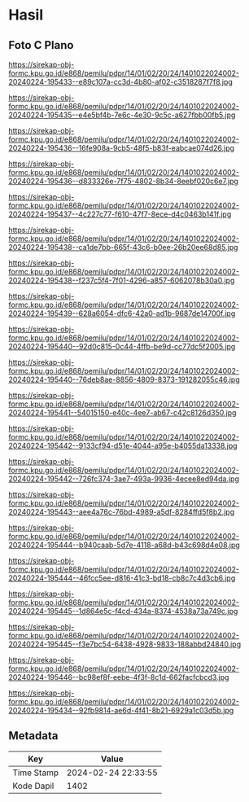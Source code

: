 # Hasil

## Foto C Plano

https://sirekap-obj-formc.kpu.go.id/e868/pemilu/pdpr/14/01/02/20/24/1401022024002-20240224-195433--e89c107a-cc3d-4b80-af02-c3518287f7f8.jpg

https://sirekap-obj-formc.kpu.go.id/e868/pemilu/pdpr/14/01/02/20/24/1401022024002-20240224-195435--e4e5bf4b-7e6c-4e30-9c5c-a627fbb00fb5.jpg

https://sirekap-obj-formc.kpu.go.id/e868/pemilu/pdpr/14/01/02/20/24/1401022024002-20240224-195436--16fe908a-9cb5-48f5-b83f-eabcae074d26.jpg

https://sirekap-obj-formc.kpu.go.id/e868/pemilu/pdpr/14/01/02/20/24/1401022024002-20240224-195436--d833326e-7f75-4802-8b34-8eebf020c6e7.jpg

https://sirekap-obj-formc.kpu.go.id/e868/pemilu/pdpr/14/01/02/20/24/1401022024002-20240224-195437--4c227c77-f610-47f7-8ece-d4c0463b141f.jpg

https://sirekap-obj-formc.kpu.go.id/e868/pemilu/pdpr/14/01/02/20/24/1401022024002-20240224-195438--ca1de7bb-665f-43c6-b0ee-26b20ee68d85.jpg

https://sirekap-obj-formc.kpu.go.id/e868/pemilu/pdpr/14/01/02/20/24/1401022024002-20240224-195438--f237c5f4-7f01-4296-a857-6062078b30a0.jpg

https://sirekap-obj-formc.kpu.go.id/e868/pemilu/pdpr/14/01/02/20/24/1401022024002-20240224-195439--628a6054-dfc6-42a0-ad1b-9687de14700f.jpg

https://sirekap-obj-formc.kpu.go.id/e868/pemilu/pdpr/14/01/02/20/24/1401022024002-20240224-195440--92d0c815-0c44-4ffb-be9d-cc77dc5f2005.jpg

https://sirekap-obj-formc.kpu.go.id/e868/pemilu/pdpr/14/01/02/20/24/1401022024002-20240224-195440--76deb8ae-8856-4809-8373-191282055c46.jpg

https://sirekap-obj-formc.kpu.go.id/e868/pemilu/pdpr/14/01/02/20/24/1401022024002-20240224-195441--54015150-e40c-4ee7-ab67-c42c8126d350.jpg

https://sirekap-obj-formc.kpu.go.id/e868/pemilu/pdpr/14/01/02/20/24/1401022024002-20240224-195442--9133cf94-d51e-4044-a95e-b4055da13338.jpg

https://sirekap-obj-formc.kpu.go.id/e868/pemilu/pdpr/14/01/02/20/24/1401022024002-20240224-195442--726fc374-3ae7-493a-9936-4ecee8ed94da.jpg

https://sirekap-obj-formc.kpu.go.id/e868/pemilu/pdpr/14/01/02/20/24/1401022024002-20240224-195443--aee4a76c-76bd-4989-a5df-8284ffd5f8b2.jpg

https://sirekap-obj-formc.kpu.go.id/e868/pemilu/pdpr/14/01/02/20/24/1401022024002-20240224-195444--b940caab-5d7e-4118-a68d-b43c698d4e08.jpg

https://sirekap-obj-formc.kpu.go.id/e868/pemilu/pdpr/14/01/02/20/24/1401022024002-20240224-195444--46fcc5ee-d816-41c3-bd18-cb8c7c4d3cb6.jpg

https://sirekap-obj-formc.kpu.go.id/e868/pemilu/pdpr/14/01/02/20/24/1401022024002-20240224-195445--1d864e5c-f4cd-434a-8374-4538a73a749c.jpg

https://sirekap-obj-formc.kpu.go.id/e868/pemilu/pdpr/14/01/02/20/24/1401022024002-20240224-195445--f3e7bc54-6438-4928-9833-188abbd24840.jpg

https://sirekap-obj-formc.kpu.go.id/e868/pemilu/pdpr/14/01/02/20/24/1401022024002-20240224-195446--bc98ef8f-eebe-4f3f-8c1d-662facfcbcd3.jpg

https://sirekap-obj-formc.kpu.go.id/e868/pemilu/pdpr/14/01/02/20/24/1401022024002-20240224-195434--92fb9814-ae6d-4f41-8b21-6929a1c03d5b.jpg


## Metadata

| Key        | Value               |
| ---------- | ------------------- |
| Time Stamp | 2024-02-24 22:33:55 |
| Kode Dapil | 1402                |



